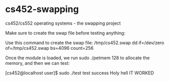# cs452-swapping
cs452/cs552 operating systems - the swapping project

Make sure to create the swap file before testing anything:

Use this command to create the swap file: /tmp/cs452.swap
dd if=/dev/zero of=/tmp/cs452.swap bs=4096 count=256

Once the module is loaded, we run sudo ./petmem 128 to allocate the memory, and then we can test:

[cs452@localhost user]$ sudo ./test 
test
success
Holy hell IT WORKED

